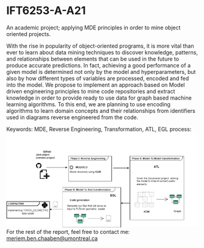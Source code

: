 # IFT6253-A-A21
An academic project; applying MDE principles in order to mine object oriented projects.

With the rise in popularity of object-oriented programs, it is more vital than ever to learn about data mining techniques to discover knowledge, patterns, and relationships between elements that can be used in the future to produce accurate predictions. In fact, achieving a good performance of a given model is determined not only by the model and hyperparameters, but also by how different types of variables are processed, encoded and fed into the model. We propose to implement an approach based on Model driven engineering principles to mine code repositories and extract knowledge in order to provide ready to use data for graph based machine learning algorithms. To this end, we are planning to use encoding algorithms to learn domain concepts and their relationships from identifiers used in diagrams reverse engineered from the code.

Keywords:
MDE, Reverse Engineering, Transformation, ATL, EGL
process: 
![process](pipeline.png)
For the rest of the report, feel free to contact me: meriem.ben.chaaben@umontreal.ca
